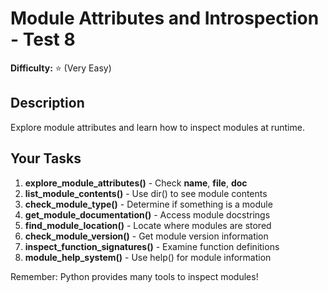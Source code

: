 # Module Attributes and Introspection - Test 8

**Difficulty:** ⭐ (Very Easy)

## Description

Explore module attributes and learn how to inspect modules at runtime.

## Your Tasks

1. **explore_module_attributes()** - Check __name__, __file__, __doc__
2. **list_module_contents()** - Use dir() to see module contents
3. **check_module_type()** - Determine if something is a module
4. **get_module_documentation()** - Access module docstrings
5. **find_module_location()** - Locate where modules are stored
6. **check_module_version()** - Get module version information
7. **inspect_function_signatures()** - Examine function definitions
8. **module_help_system()** - Use help() for module information

Remember: Python provides many tools to inspect modules!
